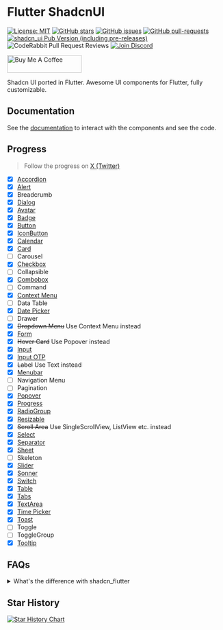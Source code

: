 # Flutter ShadcnUI

[![License: MIT](https://img.shields.io/badge/license-MIT-purple.svg)](https://github.com/nank1ro/flutter-shadcn-ui/blob/main/LICENSE)
[![GitHub stars](https://img.shields.io/github/stars/nank1ro/flutter-shadcn-ui)](https://gitHub.com/nank1ro/flutter-shadcn-ui/stargazers/)
[![GitHub issues](https://img.shields.io/github/issues/nank1ro/flutter-shadcn-ui)](https://gitHub.com/nank1ro/flutter-shadcn-ui/issues/)
[![GitHub pull-requests](https://img.shields.io/github/issues-pr/nank1ro/flutter-shadcn-ui.svg)](https://gitHub.com/nank1ro/flutter-shadcn-ui/pull/)
[![shadcn_ui Pub Version (including pre-releases)](https://img.shields.io/pub/v/shadcn_ui?include_prereleases)](https://pub.dev/packages/shadcn_ui)
![CodeRabbit Pull Request Reviews](https://img.shields.io/coderabbit/prs/github/nank1ro/flutter-shadcn-ui)
[![Join Discord](https://dcbadge.vercel.app/api/server/ZhRMAPNh5Y)](https://discord.gg/ZhRMAPNh5Y)

<a href="https://www.buymeacoffee.com/nank1ro" target="_blank"><img src="https://cdn.buymeacoffee.com/buttons/default-orange.png" alt="Buy Me A Coffee" height="41" width="174"></a>

Shadcn UI ported in Flutter.
Awesome UI components for Flutter, fully customizable.

## Documentation

See the [documentation](https://flutter-shadcn-ui.mariuti.com/) to interact with the components and see the code.

## Progress

> Follow the progress on [X (Twitter)](https://twitter.com/nank1ro)

- [x] [Accordion](https://flutter-shadcn-ui.mariuti.com/components/accordion/)
- [x] [Alert](https://flutter-shadcn-ui.mariuti.com/components/alert/)
- [x] Breadcrumb
- [x] [Dialog](https://flutter-shadcn-ui.mariuti.com/components/dialog/)
- [x] [Avatar](https://flutter-shadcn-ui.mariuti.com/components/avatar/)
- [x] [Badge](https://flutter-shadcn-ui.mariuti.com/components/badge/)
- [x] [Button](https://flutter-shadcn-ui.mariuti.com/components/button/)
- [x] [IconButton](https://flutter-shadcn-ui.mariuti.com/components/icon-button/)
- [x] [Calendar](https://flutter-shadcn-ui.mariuti.com/components/calendar/)
- [x] [Card](https://flutter-shadcn-ui.mariuti.com/components/card/)
- [ ] Carousel
- [x] [Checkbox](https://flutter-shadcn-ui.mariuti.com/components/checkbox/)
- [ ] Collapsible
- [x] [Combobox](https://flutter-shadcn-ui.mariuti.com/components/select/#with-search)
- [ ] Command
- [x] [Context Menu](https://flutter-shadcn-ui.mariuti.com/components/context-menu/)
- [ ] Data Table
- [x] [Date Picker](https://flutter-shadcn-ui.mariuti.com/components/date-picker/)
- [ ] Drawer
- [x] <strike>Dropdown Menu</strike> Use Context Menu instead
- [x] [Form](https://flutter-shadcn-ui.mariuti.com/components/form/)
- [x] <strike>Hover Card</strike> Use Popover instead
- [x] [Input](https://flutter-shadcn-ui.mariuti.com/components/input/)
- [x] [Input OTP](https://flutter-shadcn-ui.mariuti.com/components/input-otp/)
- [x] <strike>Label</strike> Use Text instead
- [x] [Menubar](https://flutter-shadcn-ui.mariuti.com/components/menubar/)
- [ ] Navigation Menu
- [ ] Pagination
- [x] [Popover](https://flutter-shadcn-ui.mariuti.com/components/popover/)
- [x] [Progress](https://flutter-shadcn-ui.mariuti.com/components/progress/)
- [x] [RadioGroup](https://flutter-shadcn-ui.mariuti.com/components/radio-group/)
- [x] [Resizable](https://flutter-shadcn-ui.mariuti.com/components/resizable/)
- [x] <strike>Scroll Area</strike> Use SingleScrollView, ListView etc. instead
- [x] [Select](https://flutter-shadcn-ui.mariuti.com/components/select/)
- [x] [Separator](https://flutter-shadcn-ui.mariuti.com/components/separator/)
- [x] [Sheet](https://flutter-shadcn-ui.mariuti.com/components/sheet/)
- [ ] Skeleton
- [x] [Slider](https://flutter-shadcn-ui.mariuti.com/components/slider/)
- [x] [Sonner](https://flutter-shadcn-ui.mariuti.com/components/sonner/)
- [x] [Switch](https://flutter-shadcn-ui.mariuti.com/components/switch/)
- [x] [Table](https://flutter-shadcn-ui.mariuti.com/components/table/)
- [x] [Tabs](https://flutter-shadcn-ui.mariuti.com/components/tabs/)
- [x] [TextArea](https://flutter-shadcn-ui.mariuti.com/components/text-area/)
- [x] [Time Picker](https://flutter-shadcn-ui.mariuti.com/components/time-picker/)
- [x] [Toast](https://flutter-shadcn-ui.mariuti.com/components/toast/)
- [ ] Toggle
- [ ] ToggleGroup
- [x] [Tooltip](https://flutter-shadcn-ui.mariuti.com/components/tooltip/)

## FAQs

<details>
<summary>What's the difference with shadcn_flutter</summary>
My repo was created the 05/01/2024 while he started the 12/02/2024. He never contacted me to contribute.
It's an open source project, I'd love to have contributions.

Each widget I make takes some time because I try to solve problems in a simple way, making each widget extremely customizable.

Another library could probably come first with more widgets, but in the long run it's the quality the most important thing.
</details>

## Star History

[![Star History Chart](https://api.star-history.com/svg?repos=nank1ro/flutter-shadcn-ui&type=Date)](https://star-history.com/#nank1ro/flutter-shadcn-ui&Date)
